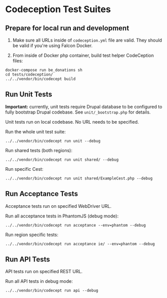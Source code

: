 # Codeception Test Suites


## Prepare for local run and development

1. Make sure all URLs inside of `codeception.yml` file are valid. They should be valid if you're using Falcon Docker.

2. From inside of Docker php container, build test helper CodeCeption files:

```
docker-compose run be_donations sh
cd tests/codeception/
../../vendor/bin/codecept build
```

## Run Unit Tests

**Important:** currently, unit tests require Drupal database to be configured to fully bootstrap Drupal codebase. See `unit/_bootstrap.php` for details.

Unit tests run on local codebase. No URL needs to be specified.

Run the whole unit test suite:

```
../../vendor/bin/codecept run unit --debug
```

Run shared tests (both regions):

```
../../vendor/bin/codecept run unit shared/ --debug
```

Run specific Cest:

```
../../vendor/bin/codecept run unit shared/ExampleCest.php --debug
```

## Run Acceptance Tests

Acceptance tests run on specified WebDriver URL.

Run all acceptance tests in PhantomJS (debug mode):

```
../../vendor/bin/codecept run acceptance --env=phantom --debug
```

Run region specific tests:

```
../../vendor/bin/codecept run acceptance ie/ --env=phantom --debug
```


## Run API Tests

API tests run on specified REST URL.

Run all API tests in debug mode:

```
../../vendor/bin/codecept run api --debug
```
